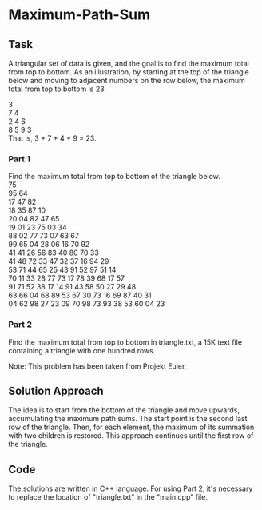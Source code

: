 # Maximum-Path-Sum
## Task
A triangular set of data is given, and the goal is to find the maximum total from top to bottom. As an illustration, by starting at the top of the triangle below and moving to adjacent numbers on the row below, the maximum total from top to bottom is 23.

3  
7 4  
2 4 6  
8 5 9 3  
That is, 3 + 7 + 4 + 9 = 23.  

### Part 1
Find the maximum total from top to bottom of the triangle below.  
75  
95 64  
17 47 82  
18 35 87 10  
20 04 82 47 65  
19 01 23 75 03 34  
88 02 77 73 07 63 67  
99 65 04 28 06 16 70 92  
41 41 26 56 83 40 80 70 33  
41 48 72 33 47 32 37 16 94 29  
53 71 44 65 25 43 91 52 97 51 14  
70 11 33 28 77 73 17 78 39 68 17 57  
91 71 52 38 17 14 91 43 58 50 27 29 48  
63 66 04 68 89 53 67 30 73 16 69 87 40 31  
04 62 98 27 23 09 70 98 73 93 38 53 60 04 23  

### Part 2
Find the maximum total from top to bottom in triangle.txt, a 15K text file containing a triangle with one hundred rows.

Note: This problem has been taken from Projekt Euler.

## Solution Approach
The idea is to start from the bottom of the triangle and move upwards, accumulating the maximum path sums. The start point is the second last row of the triangle. Then, for each element, the maximum of its summation with two children is restored. This approach continues until the first row of the triangle.

## Code
The solutions are written in C++ language. For using Part 2, it's necessary to replace the location of "triangle.txt" in the "main.cpp" file.
